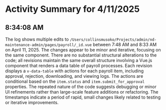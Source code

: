 # Activity Summary for 4/11/2025

## 8:34:08 AM
The log shows multiple edits to `/Users/collinsmusoko/Projects/admin/nd-maintenance-admin/pages/payroll/_id.vue` between 7:48 AM and 8:33 AM on April 11, 2025.  The changes appear to be minor and iterative, focusing on the same component.  There are no substantial structural alterations to the code; all revisions maintain the same overall structure involving a Vue.js component that renders a data table of payroll processes.  Each revision displays a `v-data-table` with actions for each payroll item, including approval, rejection, downloading, and viewing logs.  The actions are conditional based on the `item.status` and `item.submit_for_approval` properties. The repeated nature of the code suggests debugging or minor UI refinements rather than large-scale feature additions or refactoring.  The timestamps indicate a period of rapid, small changes likely related to testing or iterative improvements.
